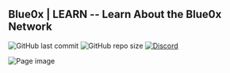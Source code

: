 ## Blue0x | LEARN -- Learn About the Blue0x Network

![GitHub last commit](https://img.shields.io/github/last-commit/theBlue0x/docs?color=success)  ![GitHub repo size](https://img.shields.io/github/repo-size/theBlue0x/docs?color=success)  [![Discord](https://img.shields.io/discord/823558528212008961?logo=discord)](https://discord.gg/EbBWRSPW63)

![Page image](https://i.imgur.com/Fk7lhAS.png)
